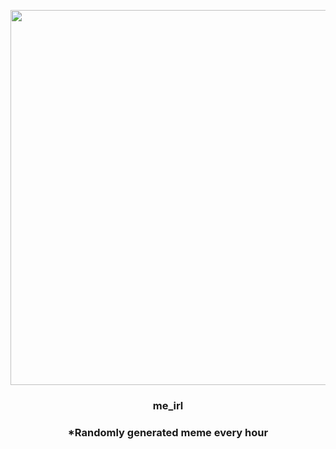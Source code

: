 <p align="center">
        <img src="https://i.imgur.com/MhpcCQH.jpg" width="600" height="600">
        </p>
        <h3 align="center">me_irl</h3>
        <h3 align="center">*Randomly generated meme every hour</h3>
    